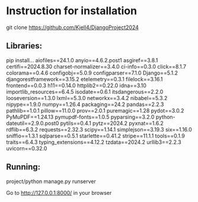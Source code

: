<h1>Instruction for installation</h1>

git clone https://github.com/Kjell4/DjangoProject2024

<h2>Libraries:</h2>

pip install...
aiofiles==24.1.0
anyio==4.6.2.post1
asgiref==3.8.1
certifi==2024.8.30
charset-normalizer==3.4.0
ci-info==0.3.0
click==8.1.7
colorama==0.4.6
configobj==5.0.9
configparser==7.1.0
Django==5.1.2
djangorestframework==3.15.2
etelemetry==0.3.1
filelock==3.16.1
frontend==0.0.3
h11==0.14.0
httplib2==0.22.0
idna==3.10
importlib_resources==6.4.5
isodate==0.6.1
itsdangerous==2.2.0
looseversion==1.3.0
lxml==5.3.0
networkx==3.4.2
nibabel==5.3.2
nipype==1.9.0
numpy==1.26.4
packaging==24.2
pandas==2.2.3
pathlib==1.0.1
pillow==11.0.0
prov==2.0.1
puremagic==1.28
pydot==3.0.2
PyMuPDF==1.24.13
pymupdf-fonts==1.0.5
pyparsing==3.2.0
python-dateutil==2.9.0.post0
pytils==0.4.1
pytz==2024.2
pyxnat==1.6.2
rdflib==6.3.2
requests==2.32.3
scipy==1.14.1
simplejson==3.19.3
six==1.16.0
sniffio==1.3.1
sqlparse==0.5.1
starlette==0.41.2
stripe==11.1.1
tools==0.1.9
traits==6.4.3
typing_extensions==4.12.2
tzdata==2024.2
urllib3==2.2.3
uvicorn==0.32.0

<h2>Running:</h2>
project/python manage.py runserver

Go to http://127.0.0.1:8000/ in your browser
